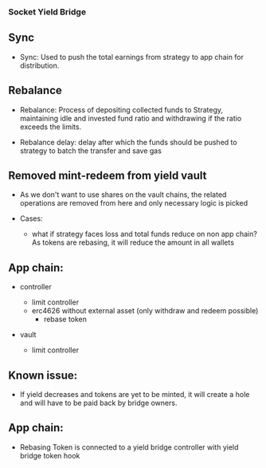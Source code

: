 ### Socket Yield Bridge

## Sync

- Sync: Used to push the total earnings from strategy to app chain for distribution.

## Rebalance

- Rebalance: Process of depositing collected funds to Strategy, maintaining idle and invested fund ratio and withdrawing if the ratio exceeds the limits.

- Rebalance delay: delay after which the funds should be pushed to strategy to batch the transfer and save gas

## Removed mint-redeem from yield vault

- As we don't want to use shares on the vault chains, the related operations are removed from here and only necessary logic is picked

- Cases:
  - what if strategy faces loss and total funds reduce on non app chain?
    As tokens are rebasing, it will reduce the amount in all wallets

## App chain:

- controller

  - limit controller
  - erc4626 without external asset (only withdraw and redeem possible)
    - rebase token

- vault
  - limit controller

## Known issue:

- If yield decreases and tokens are yet to be minted, it will create a hole and will have to be paid back by bridge owners.

<!-- ## Non app chain:
- Vault is connected to a super bridge controller with yield bridge vault hook -->

## App chain:

- Rebasing Token is connected to a yield bridge controller with yield bridge token hook
